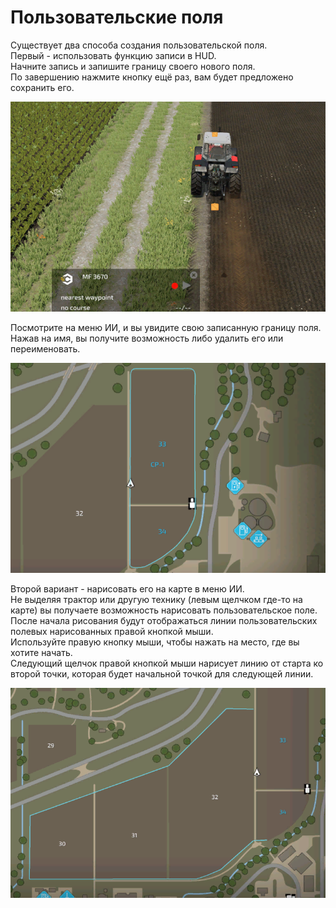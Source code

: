 # Пользовательские поля  
Существует два способа создания пользовательской поля.  
Первый - использовать функцию записи в HUD.  
Начните запись и запишите границу своего нового поля.  
По завершению нажмите кнопку ещё раз, вам будет предложено сохранить его.  


![Image](../assets/images/recordcustomhelp_0_0_765_510.png)

  
Посмотрите на меню ИИ, и вы увидите свою записанную границу поля.  
Нажав на имя, вы получите возможность либо удалить его или переименовать.  


![Image](../assets/images/donecustomhelp_0_0_765_510.png)

  
Второй вариант - нарисовать его на карте в меню ИИ.  
Не выделяя трактор или другую технику (левым щелчком где-то на карте) вы получаете возможность нарисовать пользовательское поле.  
После начала рисования будут отображаться линии пользовательских полевых нарисованных правой кнопкой мыши.  
Используйте правую кнопку мыши, чтобы нажать на место, где вы хотите начать.  
Следующий щелчок правой кнопкой мыши нарисует линию от старта ко второй точки, которая будет начальной точкой для следующей линии.  


![Image](../assets/images/drawcustomhelp_0_0_765_510.png)

